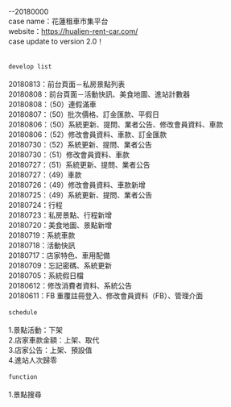 --20180000<br>
case name：花蓮租車市集平台<br>
website：https://hualien-rent-car.com/<br>
case update to version 2.0！<br>
<br>
<br>
`develop list`<br>
<br>
20180813：前台頁面－私房景點列表<br>
20180808：前台頁面－活動快訊、美食地圖、進站計數器<br>
20180808：（50）連假滿車<br>
20180807：（50）批次價格、訂金匯款、平假日<br>
20180806：（50）系統更新、提問、業者公告、修改會員資料、車款<br>
20180806：（52）修改會員資料、車款、訂金匯款<br>
20180730：（52）系統更新、提問、業者公告<br>
20180730：（51）修改會員資料、車款<br>
20180727：（51）系統更新、提問、業者公告<br>
20180727：（49）車款<br>
20180726：（49）修改會員資料、車款新增<br>
20180725：（49）系統更新、提問、業者公告<br>
20180724：行程<br>
20180723：私房景點、行程新增<br>
20180720：美食地圖、景點新增<br>
20180719：系統車款<br>
20180718：活動快訊<br>
20180717：店家特色、車用配備<br>
20180709：忘記密碼、系統更新<br>
20180705：系統假日檔<br>
20180612：修改消費者資料、系統公告<br>
20180611：FB 重覆註冊登入、修改會員資料（FB）、管理介面<br>
<br>
`schedule`<br>
<br>
1.景點活動：下架<br>
2.店家車款金額：上架、取代<br>
3.店家公告：上架、預設值<br>
4.進站人次歸零<br>
<br>
`function`<br>
<br>
1.景點搜尋<br>

